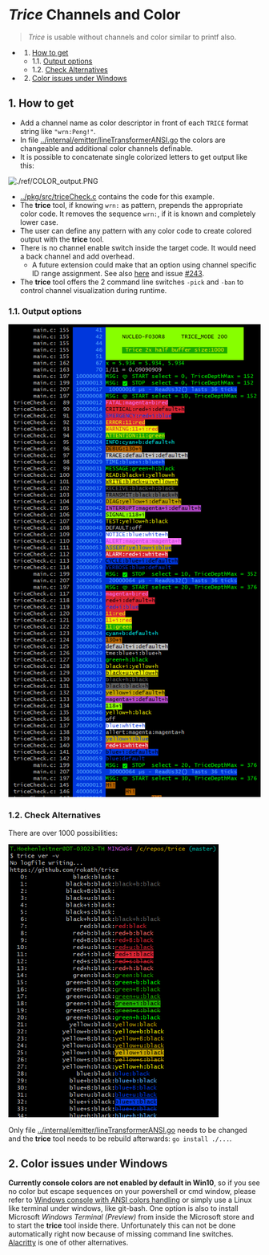 # *Trice* Channels and Color

> *Trice* is usable without channels and color similar to printf also.
<!-- vscode-markdown-toc -->
* 1. [How to get](#Howtoget)
	* 1.1. [Output options](#Outputoptions)
	* 1.2. [Check Alternatives](#CheckAlternatives)
* 2. [Color issues under Windows](#ColorissuesunderWindows)

<!-- vscode-markdown-toc-config
	numbering=true
	autoSave=true
	/vscode-markdown-toc-config -->
<!-- /vscode-markdown-toc -->

##  1. <a name='Howtoget'></a>How to get

* Add a channel name as color descriptor in front of each `TRICE` format string like `"wrn:Peng!"`.
* In file [../internal/emitter/lineTransformerANSI.go](../internal/emitter/lineTransformerANSI.go) the colors are changeable and additional color channels definable.
* It is possible to concatenate single colorized letters to get output like this:

![./ref/COLOR_output.PNG](./ref/COLOR_output.PNG)

* [../pkg/src/triceCheck.c](../pkg/src/triceCheck.c) contains the code for this example.
* The **trice** tool, if knowing `wrn:` as pattern, prepends the appropriate color code. It removes the sequence `wrn:`, if it is known and completely lower case.
* The user can define any pattern with any color code to create colored output with the **trice** tool.
* There is no channel enable switch inside the target code. It would need a back channel and add overhead.
  * A future extension could make that an option using channel specific ID range assignment. See also [here](./TriceConfiguration.md) and issue [#243](https://github.com/rokath/trice/issues/243).
* The **trice** tool offers the 2 command line switches `-pick` and `-ban` to control channel visualization during runtime.  

###  1.1. <a name='Outputoptions'></a>Output options

![./ref/ColorOptions.PNG](./ref/ColorOptions.PNG)

###  1.2. <a name='CheckAlternatives'></a>Check Alternatives

There are over 1000 possibilities:

![./ref/ColorAlternatives.PNG](./ref/ColorAlternatives.PNG)

Only file [../internal/emitter/lineTransformerANSI.go](../internal/emitter/lineTransformerANSI.go) needs to be changed and the **trice** tool needs to be rebuild afterwards: `go install ./...`.
##  2. <a name='ColorissuesunderWindows'></a>Color issues under Windows

**Currently console colors are not enabled by default in Win10**, so if you see no color but escape sequences on your powershell or cmd window, please refer to [Windows console with ANSI colors handling](https://superuser.com/questions/413073/windows-console-with-ansi-colors-handling/1050078#1050078) or simply use a Linux like terminal under windows, like git-bash. One option is also to install Microsoft *Windows Terminal (Preview)* from inside the Microsoft store and to start the **trice** tool inside there. Unfortunately this can not be done automatically right now because of missing command line switches. [Alacritty](../third_party/alacritty/ReadMe.md) is one of other alternatives.

